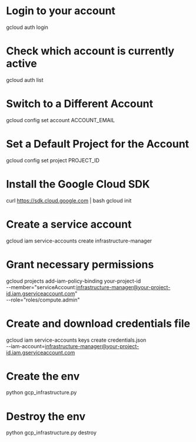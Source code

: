 # Login to your account
gcloud auth login

# Check which account is currently active
gcloud auth list

# Switch to a Different Account
gcloud config set account ACCOUNT_EMAIL

# Set a Default Project for the Account
gcloud config set project PROJECT_ID

# Install the Google Cloud SDK
curl https://sdk.cloud.google.com | bash
gcloud init

# Create a service account
gcloud iam service-accounts create infrastructure-manager

# Grant necessary permissions
gcloud projects add-iam-policy-binding your-project-id \
    --member="serviceAccount:infrastructure-manager@your-project-id.iam.gserviceaccount.com" \
    --role="roles/compute.admin"

# Create and download credentials file
gcloud iam service-accounts keys create credentials.json \
    --iam-account=infrastructure-manager@your-project-id.iam.gserviceaccount.com


# Create the env
python gcp_infrastructure.py

# Destroy the env
python gcp_infrastructure.py destroy